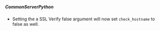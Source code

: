 ##### CommonServerPython

- Setting the a SSL Verify false argument will now set `check_hostname` to false as well.